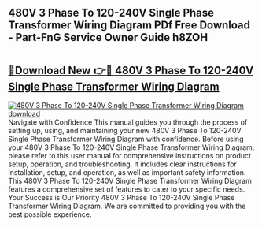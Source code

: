 ## 480V 3 Phase To 120-240V Single Phase Transformer Wiring Diagram PDf Free Download - Part-FnG Service Owner Guide h8ZOH

# <h2><a href="http://dfrxr6.blite.top/?on=480V+3+Phase+To+120-240V+Single+Phase+Transformer+Wiring+Diagram">🔗Download New 👉🔴 480V 3 Phase To 120-240V Single Phase Transformer Wiring Diagram</a></h2>

[![480V 3 Phase To 120-240V Single Phase Transformer Wiring Diagram download](https://i.imgur.com/lujVjoI.png)](http://dfrxr6.blite.top/?on=480V+3+Phase+To+120-240V+Single+Phase+Transformer+Wiring+Diagram)
Navigate with Confidence This manual guides you through the process of setting up, using, and maintaining your new 480V 3 Phase To 120-240V Single Phase Transformer Wiring Diagram with confidence. Before using your 480V 3 Phase To 120-240V Single Phase Transformer Wiring Diagram, please refer to this user manual for comprehensive instructions on product setup, operation, and troubleshooting. It includes clear instructions for installation, setup, and operation, as well as important safety information. This 480V 3 Phase To 120-240V Single Phase Transformer Wiring Diagram features a comprehensive set of features to cater to your specific needs. Your Success is Our Priority 480V 3 Phase To 120-240V Single Phase Transformer Wiring Diagram. We are committed to providing you with the best possible experience.
